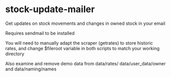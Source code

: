 # stock-update-mailer
Get updates on stock movements and changes in owned stock in your email

Requires sendmail to be installed

You will need to manually adapt the scraper (getrates) to store historic rates, and change $fileroot variable in both scripts to match your working directory

Also examine and remove demo data from data/rates/ data/user_data/owner and data/naming/names
